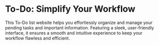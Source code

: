 # To-Do: Simplify Your Workflow
This To-Do list website helps you effortlessly organize and manage your pending tasks and important information. Featuring a sleek, user-friendly interface, it ensures a smooth and intuitive experience to keep your workflow flawless and efficient. 
